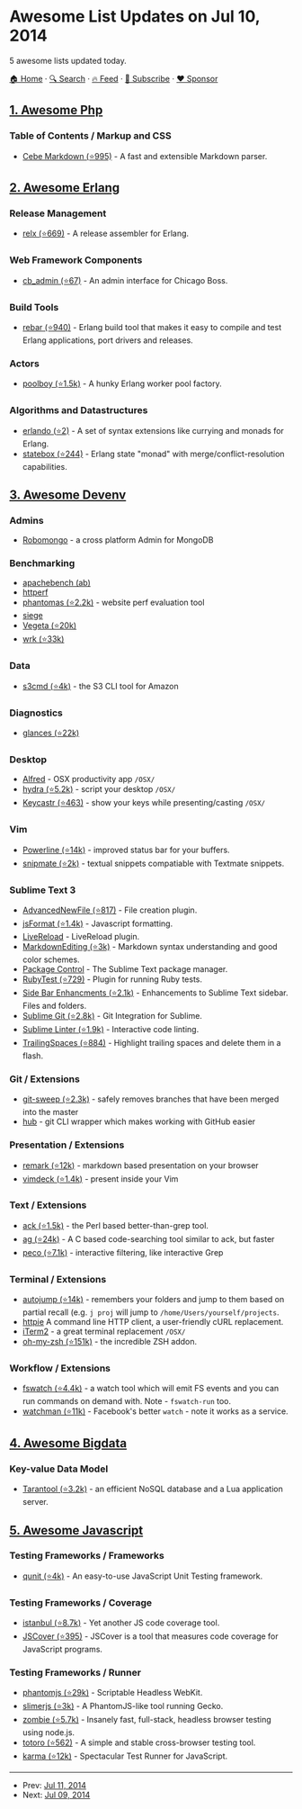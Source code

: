 # Awesome List Updates on Jul 10, 2014

5 awesome lists updated today.

[🏠 Home](/README.md) · [🔍 Search](https://www.trackawesomelist.com/search/) · [🔥 Feed](https://www.trackawesomelist.com/rss.xml) · [📮 Subscribe](https://trackawesomelist.us17.list-manage.com/subscribe?u=d2f0117aa829c83a63ec63c2f&id=36a103854c) · [❤️  Sponsor](https://github.com/sponsors/theowenyoung)



## [1. Awesome Php](/content/ziadoz/awesome-php/README.md)

### Table of Contents / Markup and CSS

*   [Cebe Markdown (⭐995)](https://github.com/cebe/markdown) - A fast and extensible Markdown parser.

## [2. Awesome Erlang](/content/drobakowski/awesome-erlang/README.md)

### Release Management

*   [relx (⭐669)](https://github.com/erlware/relx) - A release assembler for Erlang.

### Web Framework Components

*   [cb\_admin (⭐67)](https://github.com/ChicagoBoss/cb_admin) - An admin interface for Chicago Boss.

### Build Tools

*   [rebar (⭐940)](https://github.com/rebar/rebar) - Erlang build tool that makes it easy to compile and test Erlang applications, port drivers and releases.

### Actors

*   [poolboy (⭐1.5k)](https://github.com/devinus/poolboy) - A hunky Erlang worker pool factory.

### Algorithms and Datastructures

*   [erlando (⭐2)](https://github.com/travelping/erlando) - A set of syntax extensions like currying and monads for Erlang.
*   [statebox (⭐244)](https://github.com/mochi/statebox) - Erlang state "monad" with merge/conflict-resolution capabilities.

## [3. Awesome Devenv](/content/jondot/awesome-devenv/README.md)

### Admins

*   [Robomongo](http://robomongo.org/) - a cross platform Admin for MongoDB

### Benchmarking

*   [apachebench (ab)](http://httpd.apache.org/docs/2.2/programs/ab.html)
*   [httperf](http://www.hpl.hp.com/research/linux/httperf/)
*   [phantomas (⭐2.2k)](https://github.com/macbre/phantomas) - website perf evaluation tool
*   [siege](http://www.joedog.org/siege-home/)
*   [Vegeta (⭐20k)](https://github.com/tsenart/vegeta)
*   [wrk (⭐33k)](https://github.com/wg/wrk)

### Data

*   [s3cmd (⭐4k)](https://github.com/s3tools/s3cmd) - the S3 CLI tool for Amazon

### Diagnostics

*   [glances (⭐22k)](https://github.com/nicolargo/glances)

### Desktop

*   [Alfred](http://www.alfredapp.com/) - OSX productivity app `/OSX/`
*   [hydra (⭐5.2k)](https://github.com/sdegutis/hydra) - script your desktop
    `/OSX/`
*   [Keycastr (⭐463)](https://github.com/sdeken/keycastr) - show your keys while
    presenting/casting `/OSX/`

### Vim

*   [Powerline (⭐14k)](https://github.com/Lokaltog/powerline) - improved status bar for your buffers.
*   [snipmate (⭐2k)](https://github.com/garbas/vim-snipmate) - textual snippets compatiable with Textmate snippets.

### Sublime Text 3

*   [AdvancedNewFile (⭐817)](https://github.com/skuroda/Sublime-AdvancedNewFile) - File creation plugin.
*   [jsFormat (⭐1.4k)](https://github.com/jdc0589/JsFormat) - Javascript formatting.
*   [LiveReload](https://github.com/dz0ny/LiveReload-sublimetext2) - LiveReload plugin.
*   [MarkdownEditing (⭐3k)](https://github.com/SublimeText-Markdown/MarkdownEditing) - Markdown syntax understanding and good color schemes.
*   [Package Control](https://sublime.wbond.net/installation) - The Sublime Text package manager.
*   [RubyTest (⭐729)](https://github.com/maltize/sublime-text-2-ruby-tests) - Plugin for running Ruby tests.
*   [Side Bar Enhancments (⭐2.1k)](https://github.com/titoBouzout/SideBarEnhancements) - Enhancements to Sublime Text sidebar. Files and folders.
*   [Sublime Git (⭐2.8k)](https://github.com/kemayo/sublime-text-git) - Git Integration for Sublime.
*   [Sublime Linter (⭐1.9k)](https://github.com/SublimeLinter/SublimeLinter3/) - Interactive code linting.
*   [TrailingSpaces (⭐884)](https://github.com/SublimeText/TrailingSpaces) - Highlight trailing spaces and delete them in a flash.

### Git / Extensions

*   [git-sweep (⭐2.3k)](https://github.com/arc90/git-sweep) - safely removes branches that have been merged into the master
*   [hub](https://hub.github.com/) - git CLI wrapper which makes working with GitHub easier

### Presentation / Extensions

*   [remark (⭐12k)](https://github.com/gnab/remark) - markdown based presentation on your browser
*   [vimdeck (⭐1.4k)](https://github.com/tybenz/vimdeck) - present inside your Vim

### Text / Extensions

*   [ack (⭐1.5k)](https://github.com/petdance/ack2) - the Perl based
    better-than-grep tool.
*   [ag (⭐24k)](https://github.com/ggreer/the_silver_searcher) - A C based code-searching tool similar to ack, but faster
*   [peco (⭐7.1k)](https://github.com/peco/peco) - interactive filtering, like interactive Grep

### Terminal / Extensions

*   [autojump (⭐14k)](https://github.com/joelthelion/autojump) - remembers your
    folders and jump to them based on partial recall (e.g. `j proj` will jump
    to `/home/Users/yourself/projects`.
*   [httpie](http://httpie.org/) A command line HTTP client, a user-friendly cURL replacement.
*   [iTerm2](http://www.iterm2.com/) - a great terminal replacement `/OSX/`
*   [oh-my-zsh (⭐151k)](https://github.com/robbyrussell/oh-my-zsh) - the
    incredible ZSH addon.

### Workflow / Extensions

*   [fswatch (⭐4.4k)](https://github.com/alandipert/fswatch) - a watch tool which
    will emit FS events and you can run commands on demand with. Note -
    `fswatch-run` too.
*   [watchman (⭐11k)](https://github.com/facebook/watchman) - Facebook's better
    `watch` - note it works as a service.

## [4. Awesome Bigdata](/content/newTendermint/awesome-bigdata/README.md)

### Key-value Data Model

*   [Tarantool (⭐3.2k)](https://github.com/tarantool/tarantool) - an efficient NoSQL database and a Lua application server.

## [5. Awesome Javascript](/content/sorrycc/awesome-javascript/README.md)

### Testing Frameworks / Frameworks

*   [qunit (⭐4k)](https://github.com/jquery/qunit) - An easy-to-use JavaScript Unit Testing framework.

### Testing Frameworks / Coverage

*   [istanbul (⭐8.7k)](https://github.com/gotwarlost/istanbul) - Yet another JS code coverage tool.
*   [JSCover (⭐395)](https://github.com/tntim96/JSCover) - JSCover is a tool that measures code coverage for JavaScript programs.

### Testing Frameworks / Runner

*   [phantomjs (⭐29k)](https://github.com/ariya/phantomjs) - Scriptable Headless WebKit.
*   [slimerjs (⭐3k)](https://github.com/laurentj/slimerjs) - A PhantomJS-like tool running Gecko.
*   [zombie (⭐5.7k)](https://github.com/assaf/zombie) - Insanely fast, full-stack, headless browser testing using node.js.
*   [totoro (⭐562)](https://github.com/totorojs/totoro) - A simple and stable cross-browser testing tool.
*   [karma (⭐12k)](https://github.com/karma-runner/karma) - Spectacular Test Runner for JavaScript.

---

- Prev: [Jul 11, 2014](/content/2014/07/11/README.md)
- Next: [Jul 09, 2014](/content/2014/07/09/README.md)